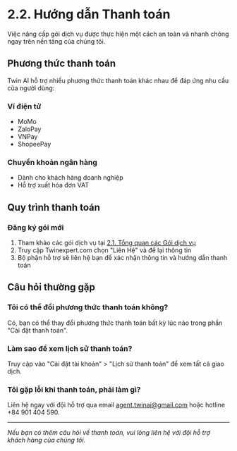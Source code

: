# 2.2. Hướng dẫn Thanh toán

Việc nâng cấp gói dịch vụ được thực hiện một cách an toàn và nhanh chóng ngay trên nền tảng của chúng tôi.

## Phương thức thanh toán

Twin AI hỗ trợ nhiều phương thức thanh toán khác nhau để đáp ứng nhu cầu của người dùng:

### Ví điện tử
- MoMo
- ZaloPay
- VNPay
- ShopeePay

### Chuyển khoản ngân hàng
- Dành cho khách hàng doanh nghiệp
- Hỗ trợ xuất hóa đơn VAT

## Quy trình thanh toán

### Đăng ký gói mới
1. Tham khảo các gói dịch vụ tại [2.1. Tổng quan các Gói dịch vụ](/goi-dich-vu-va-thanh-toan/tong-quan-cac-goi-dich-vu)
2. Truy cập Twinexpert.com chọn "Liên Hệ" và để lại thông tin
3. Bộ phận hỗ trợ sẽ liên hệ bạn để xác nhận thông tin và hướng dẫn thanh toán


## Câu hỏi thường gặp

### Tôi có thể đổi phương thức thanh toán không?
Có, bạn có thể thay đổi phương thức thanh toán bất kỳ lúc nào trong phần "Cài đặt thanh toán".

### Làm sao để xem lịch sử thanh toán?
Truy cập vào "Cài đặt tài khoản" > "Lịch sử thanh toán" để xem tất cả giao dịch.

### Tôi gặp lỗi khi thanh toán, phải làm gì?
Liên hệ ngay với đội hỗ trợ qua email agent.twinai@gmail.com hoặc hotline +84 901 404 590.

---

*Nếu bạn có thêm câu hỏi về thanh toán, vui lòng liên hệ với đội hỗ trợ khách hàng của chúng tôi.*
